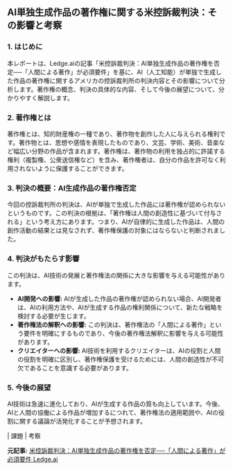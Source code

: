 ## AI単独生成作品の著作権に関する米控訴裁判決：その影響と考察

### 1. はじめに

本レポートは、Ledge.aiの記事「米控訴裁判決：AI単独生成作品の著作権を否定──「人間による著作」が必須要件」を基に、AI（人工知能）が単独で生成した作品の著作権に関するアメリカの控訴裁判所の判決内容とその影響について分析します。著作権の概念、判決の具体的な内容、そして今後の展望について、分かりやすく解説します。

### 2. 著作権とは

著作権とは、知的財産権の一種であり、著作物を創作した人に与えられる権利です。著作物とは、思想や感情を表現したものであり、文芸、学術、美術、音楽など幅広い分野の作品が含まれます。著作権は、著作物の利用を独占的に許諾する権利（複製権、公衆送信権など）を含み、著作権者は、自分の作品を許可なく利用されないように保護することができます。

### 3. 判決の概要：AI生成作品の著作権否定

今回の控訴裁判所の判決は、AIが単独で生成した作品には著作権が認められないというものです。この判決の根拠は、「著作権は人間の創造性に基づいて付与される」という考え方にあります。つまり、AIが自律的に生成した作品は、人間の創作活動の結果とは見なされず、著作権保護の対象にはならないと判断されました。

### 4. 判決がもたらす影響

この判決は、AI技術の発展と著作権法の関係に大きな影響を与える可能性があります。

* **AI開発への影響:** AIが生成した作品の著作権が認められない場合、AI開発者は、AIの利用方法や、AIが生成する作品の権利関係について、新たな戦略を検討する必要が生じます。
* **著作権法の解釈への影響:** この判決は、著作権法の「人間による著作」という要件を明確にするものであり、今後の著作権法解釈に影響を与える可能性があります。
* **クリエイターへの影響:** AI技術を利用するクリエイターは、AIの役割と人間の役割を明確に区別し、著作権保護を受けるためには、人間の創造性が不可欠であることを意識する必要があります。

### 5. 今後の展望

AI技術は急速に進化しており、AIが生成する作品の質も向上しています。今後、AIと人間の協働による作品が増加するにつれて、著作権法の適用範囲や、AIの役割に関する議論が活発化することが予想されます。

| 課題 | 考察 

**元記事:** [米控訴裁判決：AI単独生成作品の著作権を否定──「人間による著作」が必須要件 Ledge.ai](https://ledge.ai/articles/ai_authorship_us_court_ruling)
